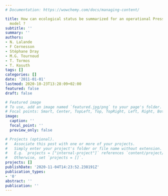 ```yaml
---
# Documentation: https://wowchemy.com/docs/managing-content/

title: How can ecological status be summarized for an operational Pressures/States
  model ?
subtitle: ''
summary: ''
authors:
- N. Lalande
- F Cernesson
- Stéphane Dray
- M.G. Tournoud
- T. Tormos
- T. Kosuth
tags: []
categories: []
date: '2011-01-01'
lastmod: 2020-10-23T13:28:09+02:00
featured: false
draft: false

# Featured image
# To use, add an image named `featured.jpg/png` to your page's folder.
# Focal points: Smart, Center, TopLeft, Top, TopRight, Left, Right, BottomLeft, Bottom, BottomRight.
image:
  caption: ''
  focal_point: ''
  preview_only: false

# Projects (optional).
#   Associate this post with one or more of your projects.
#   Simply enter your project's folder or file name without extension.
#   E.g. `projects = ["internal-project"]` references `content/project/deep-learning/index.md`.
#   Otherwise, set `projects = []`.
projects: []
publishDate: '2020-11-04T14:23:52.238191Z'
publication_types:
- '0'
abstract: ''
publication: ''
---
```

